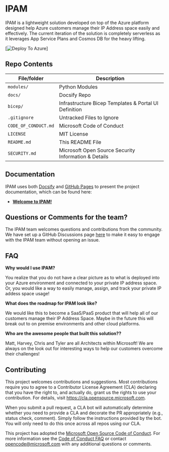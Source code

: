 <!--
---
page_type: sample
languages:
- python
products:
- azure
- azure-cosmosdb
- azure-bicep
- azure-app-service-plans
- azure-app-insights
description: "IPAM - Azure IP Address Management made easy!"
---
-->

# IPAM

<!-- 
Guidelines on README format: https://review.docs.microsoft.com/help/onboard/admin/samples/concepts/readme-template?branch=master

Guidance on onboarding samples to docs.microsoft.com/samples: https://review.docs.microsoft.com/help/onboard/admin/samples/process/onboarding?branch=master

Taxonomies for products and languages: https://review.docs.microsoft.com/new-hope/information-architecture/metadata/taxonomies?branch=master
-->

IPAM is a lightweight solution developed on top of the Azure platform designed help Azure customers manage their IP Address space easily and effectively. The current iteration of the solution is completely serverless as it leverages App Service Plans and Cosmos DB for the heavy lifting. 

[![Deploy To Azure](https://aka.ms/deploytoazurebutton)]

## Repo Contents

| File/folder          | Description                                                   |
|----------------------|---------------------------------------------------------------|
| `modules/`           | Python Modules                                                |
| `docs/`              | Docsify Repo                                                  |
| `bicep/`             | Infrastructure Bicep Templates & Portal UI Definition  |
| `.gitignore`         | Untracked Files to Ignore                                     |
| `CODE_OF_CONDUCT.md` | Microsoft Code of Conduct                                     |
| `LICENSE`            | MIT License                                                   |
| `README.md`          | This README File                                              |
| `SECURITY.md`        | Microsoft Open Source Security Information & Details          |

## Documentation
IPAM uses both [Docsify](https://docsify.js.org/) and [GitHub Pages](https://docs.github.com/en/github/working-with-github-pages) to present the project documentation, which can be found here:

- **[Welcome to IPAM!](https://azure.github.io/ipam/)**

## Questions or Comments for the team?
The IPAM team welcomes questions and contributions from the community. We have set up a GitHub Discussions page [here](https://NEED_ACTUAL_LINK) to make it easy to engage with the IPAM team without opening an issue.


## FAQ
**Why would I use IPAM?**

You realize that you do not have a clear picture as to what is deployed into your Azure environment and connected to your private IP address space. Or, you would like a way to easily manage, assign, and track your private IP addess space usage!

**What does the roadmap for IPAM look like?**

We would like this to become a SaaS/PaaS product that will help all of our customers manage their IP Address Space. Maybe in the future this will break out to on premise environments and other cloud platforms.  

**Who are the awesome people that built this solution??**

Matt, Harvey, Chris and Tyler are all Architects within Microsoft! We are always on the look out for interesting ways to help our customers overcome their challenges!


## Contributing

This project welcomes contributions and suggestions.  Most contributions require you to agree to a
Contributor License Agreement (CLA) declaring that you have the right to, and actually do, grant us
the rights to use your contribution. For details, visit https://cla.opensource.microsoft.com.

When you submit a pull request, a CLA bot will automatically determine whether you need to provide
a CLA and decorate the PR appropriately (e.g., status check, comment). Simply follow the instructions
provided by the bot. You will only need to do this once across all repos using our CLA.

This project has adopted the [Microsoft Open Source Code of Conduct](https://opensource.microsoft.com/codeofconduct/).
For more information see the [Code of Conduct FAQ](https://opensource.microsoft.com/codeofconduct/faq/) or
contact [opencode@microsoft.com](mailto:opencode@microsoft.com) with any additional questions or comments.
